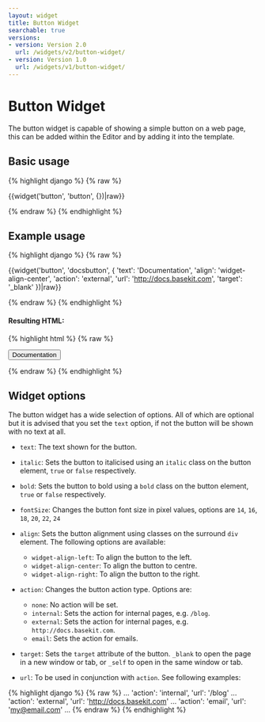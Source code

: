 ```yaml
---
layout: widget
title: Button Widget
searchable: true
versions:
- version: Version 2.0
  url: /widgets/v2/button-widget/
- version: Version 1.0
  url: /widgets/v1/button-widget/
---
```


# Button Widget

The button widget is capable of showing a simple button on a web page, this can be added within the Editor and by adding it into the template.

## Basic usage
{% highlight django %}
{% raw %}

{{widget('button', 'button', {})|raw}}

{% endraw %}
{% endhighlight %}

## Example usage
{% highlight django %}
{% raw %}

{{widget('button', 'docsbutton', {
  'text': 'Documentation',
  'align': 'widget-align-center',
  'action': 'external',
  'url': 'http://docs.basekit.com',
  'target': '_blank'
})|raw}}

{% endraw %}
{% endhighlight %}

#### Resulting HTML:
{% highlight html %}
{% raw %}

<div id="page-zones__template-widgets__button-docsbutton" class="widget  widget--template-widget" data-widget-type="button">
  <div class="bk-button  buttonwidget  widget__buttonwidget js-btn  widget-align-center">
    <button class="button  icon  buttonwidget__button  ">Documentation</button>
  </div>
</div>

{% endraw %}
{% endhighlight %}

## Widget options

The button widget has a wide selection of options. All of which are optional but it is advised that you set the ```text``` option, if not the button will be shown with no text at all.

* ```text```: The text shown for the button.

* ```italic```: Sets the button to italicised using an ```italic``` class on the button element, ```true``` or ```false``` respectively.

* ```bold```: Sets the button to bold using a ```bold``` class on the button element, ```true``` or ```false``` respectively.

* ```fontSize```: Changes the button font size in pixel values, options are ```14```, ```16```, ```18```, ```20```, ```22```, ```24```

* ```align```: Sets the button alignment using classes on the surround ```div``` element. The following options are available:

  * ```widget-align-left```: To align the button to the left.
  * ```widget-align-center```: To align the button to centre.
  * ```widget-align-right```: To align the button to the right.


* ```action```: Changes the button action type. Options are:

  * ```none```: No action will be set.
  * ```internal```: Sets the action for internal pages, e.g. ```/blog```.
  * ```external```: Sets the action for internal pages, e.g. ```http://docs.basekit.com```.
  * ```email```:  Sets the action for emails.

* ```target```: Sets the ```target``` attribute of the button. ```_blank``` to open the page in a new window or tab, or ```_self``` to open in the same window or tab.

* ```url```: To be used in conjunction with ```action```. See following examples:

{% highlight django %}
{% raw %}
...
'action': 'internal',
'url': '/blog'
...
'action': 'external',
'url': 'http://docs.basekit.com'
...
'action': 'email',
'url': 'my@email.com'
...
{% endraw %}
{% endhighlight %}
